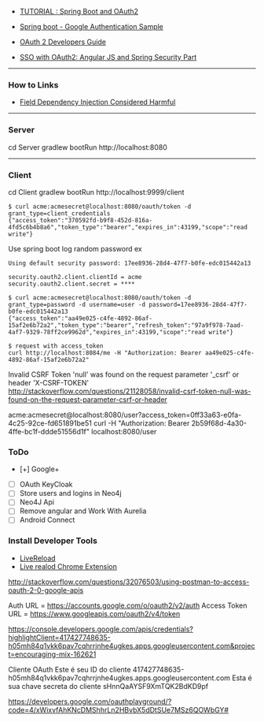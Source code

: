 - [TUTORIAL : Spring Boot and OAuth2](https://spring.io/guides/tutorials/spring-boot-oauth2/)
- [Spring boot - Google Authentication Sample](https://github.com/SoatGroup/spring-boot-google-auth)

- [OAuth 2 Developers Guide](https://projects.spring.io/spring-security-oauth/docs/oauth2.html)

- [SSO with OAuth2: Angular JS and Spring Security Part](https://spring.io/blog/2015/02/03/sso-with-oauth2-angular-js-and-spring-security-part-v)

---
### How to Links

- [Field Dependency Injection Considered Harmful](http://vojtechruzicka.com/field-dependency-injection-considered-harmful/)

---
### Server

cd Server
gradlew bootRun
http://localhost:8080

---
### Client

cd Client
gradlew bootRun
http://localhost:9999/client


```
$ curl acme:acmesecret@localhost:8080/oauth/token -d grant_type=client_credentials
{"access_token":"370592fd-b9f8-452d-816a-4fd5c6b4b8a6","token_type":"bearer","expires_in":43199,"scope":"read write"}
```

Use spring boot log random password ex

```
Using default security password: 17ee8936-28d4-47f7-b0fe-edc015442a13
```

```
security.oauth2.client.clientId = acme
security.oauth2.client.secret = ****
```

```
$ curl acme:acmesecret@localhost:8080/oauth/token -d grant_type=password -d username=user -d password=17ee8936-28d4-47f7-b0fe-edc015442a13
{"access_token":"aa49e025-c4fe-4892-86af-15af2e6b72a2","token_type":"bearer","refresh_token":"97a9f978-7aad-4af7-9329-78ff2ce9962d","expires_in":43199,"scope":"read write"}
```

```
$ request with access_token
curl http://localhost:8084/me -H "Authorization: Bearer aa49e025-c4fe-4892-86af-15af2e6b72a2"
```


Invalid CSRF Token 'null' was found on the request parameter '_csrf' or header 'X-CSRF-TOKEN'
http://stackoverflow.com/questions/21128058/invalid-csrf-token-null-was-found-on-the-request-parameter-csrf-or-header



acme:acmesecret@localhost:8080/user?access_token=0ff33a63-e0fa-4c25-92ce-fd651891be51
curl -H "Authorization: Bearer 2b59f68d-4a30-4ffe-bc1f-ddde51556d1f" localhost:8080/user




### ToDo

- [+] Google+
- [ ] OAuth KeyCloak
- [ ] Store users and logins in Neo4j
- [ ] Neo4J Api
- [ ] Remove angular and Work With Aurelia
- [ ] Android Connect 

### Install Developer Tools

- [LiveReload](http://livereload.com/)
- [Live realod Chrome Extension](https://chrome.google.com/webstore/detail/livereload/jnihajbhpnppcggbcgedagnkighmdlei)


http://stackoverflow.com/questions/32076503/using-postman-to-access-oauth-2-0-google-apis

Auth URL = https://accounts.google.com/o/oauth2/v2/auth
Access Token URL = https://www.googleapis.com/oauth2/v4/token

https://console.developers.google.com/apis/credentials?highlightClient=417427748635-h05mh84q1vkk6pav7cqhrrjnhe4ugkes.apps.googleusercontent.com&project=encouraging-mix-162621

Cliente OAuth
Este é seu ID do cliente
417427748635-h05mh84q1vkk6pav7cqhrrjnhe4ugkes.apps.googleusercontent.com
Esta é sua chave secreta do cliente
sHnnQaAYSF9XmTQK2BdKD9pf

https://developers.google.com/oauthplayground/?code=4/xWixvfAhKNcDMShhrLn2HBvbX5dDtSUe7MSz6QOWbGY#
